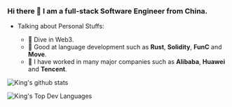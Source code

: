 ### Hi there 👋 I am a full-stack Software Engineer from China.

- Talking about Personal Stuffs:

  - 📖 Dive in Web3.
  - 🏅 Good at language development such as **Rust**, **Solidity**, **FunC** and **Move**.
  - 🏰 I have worked in many major companies such as **Alibaba**, **Huawei** and **Tencent**.


![King's github stats](https://github-readme-stats.vercel.app/api?username=lispking&show_icons=true&theme=dracula)

![King's Top Dev Languages](https://github-readme-stats.vercel.app/api/top-langs?username=lispking&show_icons=true&locale=en&layout=compact&theme=dracula)
